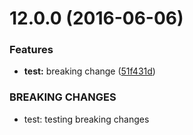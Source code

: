 <a name="12.0.0"></a>
# 12.0.0 (2016-06-06)


### Features

* **test:** breaking change ([51f431d](https://aui-team-bot/:j6Rw/%22Jt4J+3~Y-%,@bitbucket.org/atlassian/atlaskit-spike.git/commits/51f431d))


### BREAKING CHANGES

* test: testing breaking changes



